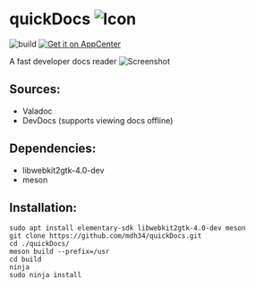 
# quickDocs ![Icon](https://github.com/mdh34/quickDocs/raw/master/data/icons/64/com.github.mdh34.quickdocs.svg?sanitize=true)


![build](https://travis-ci.org/mdh34/quickDocs.svg?branch=master) [![Get it on AppCenter](https://appcenter.elementary.io/badge.svg)](https://appcenter.elementary.io/com.github.mdh34.quickdocs)﻿

A fast developer docs reader
![Screenshot](https://raw.githubusercontent.com/mdh34/quickDocs/master/data/images/screenshot-1.png)

## Sources:
 - Valadoc
 - DevDocs (supports viewing docs offline)

## Dependencies:
 - libwebkit2gtk-4.0-dev
 - meson


## Installation:
```
sudo apt install elementary-sdk libwebkit2gtk-4.0-dev meson
git clone https://github.com/mdh34/quickDocs.git
cd ./quickDocs/
meson build --prefix=/usr
cd build
ninja
sudo ninja install
```
